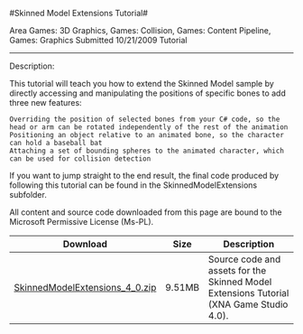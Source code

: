 #Skinned Model Extensions Tutorial#

Area
Games: 3D Graphics, Games: Collision, Games: Content Pipeline, Games: Graphics
Submitted
10/21/2009
Tutorial

---

Description:

This tutorial will teach you how to extend the Skinned Model sample by directly accessing and manipulating the positions of specific bones to add three new features:

    Overriding the position of selected bones from your C# code, so the head or arm can be rotated independently of the rest of the animation
    Positioning an object relative to an animated bone, so the character can hold a baseball bat
    Attaching a set of bounding spheres to the animated character, which can be used for collision detection

If you want to jump straight to the end result, the final code produced by following this tutorial can be found in the SkinnedModelExtensions subfolder.


All content and source code downloaded from this page are bound to the Microsoft Permissive License (Ms-PL).


Download | Size | Description
---|---|---|
[SkinnedModelExtensions_4_0.zip](https://github.com/nkast/XNAGameStudio/blob/master/Samples/SkinnedModelExtensions_4_0.zip?raw=true) | 9.51MB | Source code and assets for the Skinned Model Extensions Tutorial (XNA Game Studio 4.0). 